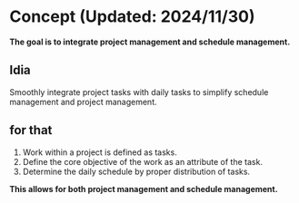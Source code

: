 # Concept (Updated: 2024/11/30)
__The goal is to integrate project management and schedule management.__

## Idia
Smoothly integrate project tasks with daily tasks to simplify schedule management and project management.

## for that
1. Work within a project is defined as tasks.
2. Define the core objective of the work as an attribute of the task.
3. Determine the daily schedule by proper distribution of tasks.
  

  __This allows for both project management and schedule management.__


<!-- ## Concept
This project aims to develop an agile project management tool.

Another goal of this project is to establish my own agile development process.

### What is the purpose of agile development?
Developing better products faster.

The The basis of agile development is to quickly go through the cycle of design and development - implementation and testing - evaluation and reflection.

- Quick Cycle of
    - |Design/Development| - |Implement/Test| - |Evaluation/Reflection|

### How to develop products faster


### How to make a product "better"


## Concept2
In this project, we aim to visualize the scheduling. -->





